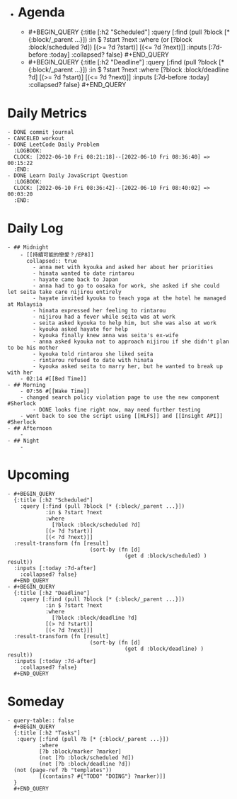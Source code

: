 - # Agenda
	- #+BEGIN_QUERY
	  {:title [:h2 "Scheduled"]
	    :query [:find (pull ?block [* {:block/_parent ...}])
	            :in $ ?start ?next
	            :where
	            (or
	              [?block :block/scheduled ?d])
	            [(>= ?d ?start)]
	            [(<= ?d ?next)]]
	  :inputs [:7d-before :today]
	    :collapsed? false}
	  #+END_QUERY
	- #+BEGIN_QUERY
	  {:title [:h2 "Deadline"]
	    :query [:find (pull ?block [* {:block/_parent ...}])
	            :in $ ?start ?next
	            :where
	              [?block :block/deadline ?d]
	            [(>= ?d ?start)]
	            [(<= ?d ?next)]]
	    :inputs [:7d-before :today]
	    :collapsed? false}
	  #+END_QUERY
# Daily Metrics
	- DONE commit journal
	- CANCELED workout
	- DONE LeetCode Daily Problem
	  :LOGBOOK:
	  CLOCK: [2022-06-10 Fri 08:21:18]--[2022-06-10 Fri 08:36:40] =>  00:15:22
	  :END:
	- DONE Learn Daily JavaScript Question
	  :LOGBOOK:
	  CLOCK: [2022-06-10 Fri 08:36:42]--[2022-06-10 Fri 08:40:02] =>  00:03:20
	  :END:
# Daily Log
	- ## Midnight
		- [[持續可能的戀愛？/EP8]]
		  collapsed:: true
			- anna met with kyouka and asked her about her priorities
			- hinata wanted to date rintarou
			- hayate came back to Japan
			- anna had to go to oosaka for work, she asked if she could let seita take care nijirou entirely
			- hayate invited kyouka to teach yoga at the hotel he managed at Malaysia
			- hinata expressed her feeling to rintarou
			- nijirou had a fever while seita was at work
			- seita asked kyouka to help him, but she was also at work
			- kyouka asked hayate for help
			- kyouka finally knew anna was seita's ex-wife
			- anna asked kyouka not to approach nijirou if she didn't plan to be his mother
			- kyouka told rintarou she liked seita
			- rintarou refused to date with hinata
			- kyouka asked seita to marry her, but he wanted to break up with her
		- 02:14 #[[Bed Time]]
	- ## Morning
		- 07:56 #[[Wake Time]]
		- changed search policy violation page to use the new component #Sherlock
			- DONE looks fine right now, may need further testing
		- went back to see the script using [[HLFS]] and [[Insight API]] #Sherlock
	- ## Afternoon
		-
	- ## Night
		-
# Upcoming
	- #+BEGIN_QUERY
	  {:title [:h2 "Scheduled"]
	    :query [:find (pull ?block [* {:block/_parent ...}])
	            :in $ ?start ?next
	            :where
	              [?block :block/scheduled ?d]
	            [(> ?d ?start)]
	            [(< ?d ?next)]]
	  :result-transform (fn [result]
	                          (sort-by (fn [d]
	                                     (get d :block/scheduled) ) result))    
	  :inputs [:today :7d-after]
	    :collapsed? false}
	  #+END_QUERY
	- #+BEGIN_QUERY
	  {:title [:h2 "Deadline"]
	    :query [:find (pull ?block [* {:block/_parent ...}])
	            :in $ ?start ?next
	            :where
	              [?block :block/deadline ?d]
	            [(> ?d ?start)]
	            [(< ?d ?next)]]
	  :result-transform (fn [result]
	                          (sort-by (fn [d]
	                                     (get d :block/deadline) ) result))    
	  :inputs [:today :7d-after]
	    :collapsed? false}
	  #+END_QUERY
# Someday
	- query-table:: false
	  #+BEGIN_QUERY
	  {:title [:h2 "Tasks"]
	   :query [:find (pull ?b [* {:block/_parent ...}])
	          :where
	          [?b :block/marker ?marker]
	          (not [?b :block/scheduled ?d])
	          (not [?b :block/deadline ?d])
	  (not (page-ref ?b "templates"))
	          [(contains? #{"TODO" "DOING"} ?marker)]]
	  }
	  #+END_QUERY